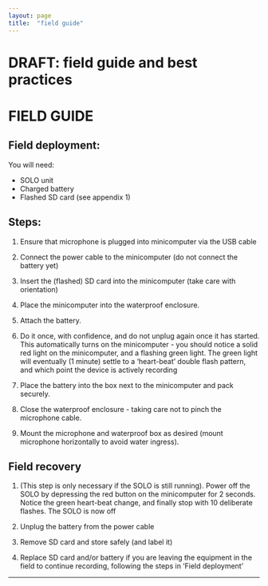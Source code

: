 ```yaml
---
layout: page
title:  "field guide"
---
```

  
# DRAFT: field guide and best practices

FIELD GUIDE
===========

Field deployment:
-----------------

You will need: 

  * SOLO unit
  * Charged battery
  * Flashed SD card  (see appendix 1)

	
Steps:
------
1. Ensure that microphone is plugged into minicomputer via the USB
   cable

2. Connect the power cable to the minicomputer (do not connect the
   battery yet)

3. Insert the (flashed) SD card into the minicomputer (take care with orientation)

4. Place the minicomputer into the waterproof enclosure.

5. Attach the battery. 

6. Do it once, with confidence, and do not unplug again once it has
   started. This automatically turns on the minicomputer - you should
   notice a solid red light on the minicomputer, and a flashing green
   light. The green light will eventually (1 minute) settle to a
   ‘heart-beat’ double flash pattern, and which point the device is
   actively recording

7. Place the battery into the box next to the minicomputer and pack
   securely.

8. Close the waterproof enclosure - taking care not to pinch the
   microphone cable.

9. Mount the microphone and waterproof box as desired (mount
   microphone horizontally to avoid water ingress).


Field recovery
--------------

1. (This step is only necessary if the SOLO is still running).  Power
   off the SOLO by depressing the red button on the minicomputer for 2
   seconds.  Notice the green heart-beat change, and finally stop with
   10 deliberate flashes.  The SOLO is now off

2. Unplug the battery from the power cable

3. Remove SD card and store safely (and label it)

4. Replace SD card and/or battery if you are leaving the equipment in
   the field to continue recording, following the steps in ‘Field
   deployment’

----------------------------------------------------------------------
